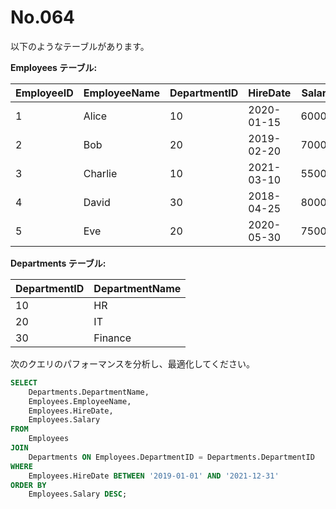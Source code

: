 # No.064

以下のようなテーブルがあります。

**Employees テーブル:**

| EmployeeID | EmployeeName | DepartmentID | HireDate   | Salary |
|------------|--------------|--------------|------------|--------|
| 1          | Alice        | 10           | 2020-01-15 | 60000  |
| 2          | Bob          | 20           | 2019-02-20 | 70000  |
| 3          | Charlie      | 10           | 2021-03-10 | 55000  |
| 4          | David        | 30           | 2018-04-25 | 80000  |
| 5          | Eve          | 20           | 2020-05-30 | 75000  |

**Departments テーブル:**

| DepartmentID | DepartmentName |
|--------------|----------------|
| 10           | HR             |
| 20           | IT             |
| 30           | Finance        |

次のクエリのパフォーマンスを分析し、最適化してください。

```sql
SELECT
    Departments.DepartmentName,
    Employees.EmployeeName,
    Employees.HireDate,
    Employees.Salary
FROM
    Employees
JOIN
    Departments ON Employees.DepartmentID = Departments.DepartmentID
WHERE
    Employees.HireDate BETWEEN '2019-01-01' AND '2021-12-31'
ORDER BY
    Employees.Salary DESC;
```
